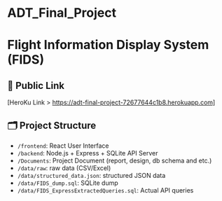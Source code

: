 # ADT_Final_Project

# Flight Information Display System (FIDS)

## 🔗 Public Link
[HeroKu Link > https://adt-final-project-72677644c1b8.herokuapp.com]


## 🗂️ Project Structure

- `/frontend`: React User Interface
- `/backend`: Node.js + Express + SQLite API Server
- `/Documents`: Project Document (report, design, db schema and etc.)
- `/data/raw`: raw data (CSV/Excel)
- `/data/structured_data.json`: structured JSON data
- `/data/FIDS_dump.sql`: SQLite dump
- `/data/FIDS_ExpressExtractedQueries.sql`: Actual API queries
